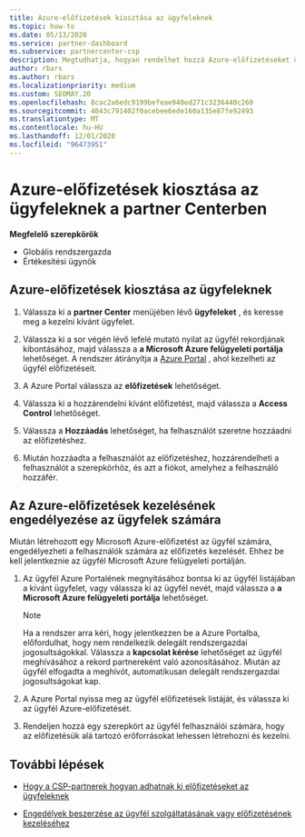 ```yaml
---
title: Azure-előfizetések kiosztása az ügyfeleknek
ms.topic: how-to
ms.date: 05/13/2020
ms.service: partner-dashboard
ms.subservice: partnercenter-csp
description: Megtudhatja, hogyan rendelhet hozzá Azure-előfizetéseket ügyfeleihez a partner Centerben, és hogyan engedélyezheti az ügyfeleknek a saját előfizetések kezelését.
author: rbars
ms.author: rbars
ms.localizationpriority: medium
ms.custom: SEOMAY.20
ms.openlocfilehash: 8cac2a6edc9199befeae940ed271c3236440c260
ms.sourcegitcommit: 4043c791402f0acebee6ede160a135e87fe92493
ms.translationtype: MT
ms.contentlocale: hu-HU
ms.lasthandoff: 12/01/2020
ms.locfileid: "96473951"
---
```

# <a name="assigning-azure-subscriptions-to-customers-in-partner-center"></a>Azure-előfizetések kiosztása az ügyfeleknek a partner Centerben

**Megfelelő szerepkörök**

- Globális rendszergazda
- Értékesítési ügynök

## <a name="assign-azure-subscriptions-to-your-customers"></a>Azure-előfizetések kiosztása az ügyfeleknek

1. Válassza ki a **partner Center** menüjében lévő **ügyfeleket** , és keresse meg a kezelni kívánt ügyfelet.

2. Válassza ki a sor végén lévő lefelé mutató nyilat az ügyfél rekordjának kibontásához, majd válassza a **a Microsoft Azure felügyeleti portálja** lehetőséget. A rendszer átirányítja a [Azure Portal](https://portal.azure.com/) , ahol kezelheti az ügyfél előfizetéseit.

3. A Azure Portal válassza az **előfizetések** lehetőséget.

4. Válassza ki a hozzárendelni kívánt előfizetést, majd válassza a **Access Control** lehetőséget.

5. Válassza a **Hozzáadás** lehetőséget, ha felhasználót szeretne hozzáadni az előfizetéshez. 

6. Miután hozzáadta a felhasználót az előfizetéshez, hozzárendelheti a felhasználót a szerepkörhöz, és azt a fiókot, amelyhez a felhasználó hozzáfér.

## <a name="enable-customers-to-manage-their-azure-subscriptions"></a>Az Azure-előfizetések kezelésének engedélyezése az ügyfelek számára

Miután létrehozott egy Microsoft Azure-előfizetést az ügyfél számára, engedélyezheti a felhasználók számára az előfizetés kezelését. Ehhez be kell jelentkeznie az ügyfél Microsoft Azure felügyeleti portálján. 

1. Az ügyfél Azure Portalének megnyitásához bontsa ki az ügyfél listájában a kívánt ügyfelet, vagy válassza ki az ügyfél nevét, majd válassza a **a Microsoft Azure felügyeleti portálja** lehetőséget.

   > [!NOTE]  
   > Ha a rendszer arra kéri, hogy jelentkezzen be a Azure Portalba, előfordulhat, hogy nem rendelkezik delegált rendszergazdai jogosultságokkal. Válassza a **kapcsolat kérése** lehetőséget az ügyfél meghívásához a rekord partnereként való azonosításához. Miután az ügyfél elfogadta a meghívót, automatikusan delegált rendszergazdai jogosultságokat kap.

2. A Azure Portal nyissa meg az ügyfél előfizetések listáját, és válassza ki az ügyfél Azure-előfizetését.

3. Rendeljen hozzá egy szerepkört az ügyfél felhasználói számára, hogy az előfizetésük alá tartozó erőforrásokat lehessen létrehozni és kezelni.

## <a name="next-steps"></a>További lépések

- [Hogy a CSP-partnerek hogyan adhatnak ki előfizetéseket az ügyfeleknek](customer-subscriptions.md)

- [Engedélyek beszerzése az ügyfél szolgáltatásának vagy előfizetésének kezeléséhez](customers-revoke-admin-privileges.md)
